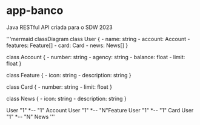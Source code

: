# app-banco
Java RESTful API criada para o SDW 2023

'''mermaid
classDiagram
  class User {
    - name: string
    - account: Account
    - features: Feature[]
    - card: Card
    - news: News[]
  }

  class Account {
    - number: string
    - agency: string
    - balance: float
    - limit: float
  }

  class Feature {
    - icon: string
    - description: string
  }

  class Card {
    - number: string
    - limit: float
  }

  class News {
    - icon: string
    - description: string
  }

  User "1" *-- "1" Account
  User "1" *-- "N"Feature
  User "1" *-- "1" Card
  User "1" *-- "N" News
'''
